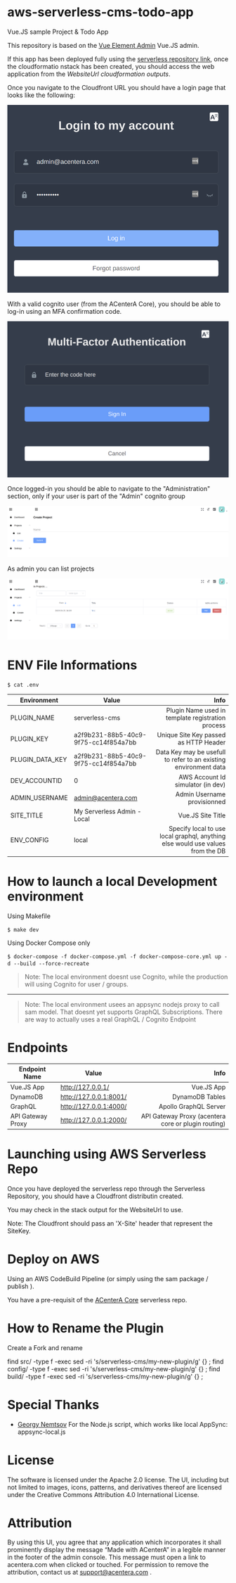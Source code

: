 # aws-serverless-cms-todo-app

Vue.JS sample Project & Todo App

This repository is based on the [Vue Element Admin](https://github.com/PanJiaChen/vue-element-admin) Vue.JS admin.

If this app has been deployed fully using the [serverless repository link](https://serverlessrepo.aws.amazon.com/applications/arn:aws:serverlessrepo:us-east-1:356769441913:applications~acentera-prod-serverless-cms-todo-app), once the cloudformatio nstack has been created, you should access the web application from the *WebsiteUrl cloudformation outputs*.


Once you navigate to the Cloudfront URL you should have a login page that looks like the following:

  ![01 - User Login](https://github.com/ACenterA/acentera-aws-serverless-cms-todo/raw/master/docs/images/01_login_user.png)

With a valid cognito user (from the ACenterA Core), you should be able to log-in using an MFA confirmation code.

  ![02 - User MFA](https://github.com/ACenterA/acentera-aws-serverless-cms-todo/raw/master/docs/images/02_login_user_mfa.png)

Once logged-in you should be able to navigate to the "Administration" section, only if your user is part of the "Admin" cognito group

  ![04 - Create Projects](https://github.com/ACenterA/acentera-aws-serverless-cms-todo/raw/master/docs/images/04_admin_create_project.png)
  
As admin you can list projects 

  ![06 - Manage Projects](https://github.com/ACenterA/acentera-aws-serverless-cms-todo/raw/master/docs/images/05_manage_projects.png)


# ENV File Informations

    $ cat .env

| Environment   | Value          | Info  |
| ------------- |---------------| -----:|
| PLUGIN_NAME   | serverless-cms | Plugin Name used in template registration process |
| PLUGIN_KEY    | a2f9b231-88b5-40c9-9f75-cc14f854a7bb     | Unique Site Key passed as HTTP Header |
| PLUGIN_DATA_KEY    | a2f9b231-88b5-40c9-9f75-cc14f854a7bb     | Data Key may be usefull to refer to an existing environment data |
| DEV_ACCOUNTID | 0      | AWS Account Id simulator (in dev) |
| ADMIN_USERNAME | admin@acentera.com | Admin Username provisionned |
| SITE_TITLE | My Serverless Admin - Local | Vue.JS Site Title |
| ENV_CONFIG | local | Specify local to use local graphql, anything else would use values from the DB |

# How to launch a local Development environment

Using Makefile

    $ make dev

Using Docker Compose only

    $ docker-compose -f docker-compose.yml -f docker-compose-core.yml up -d --build --force-recreate


> Note: The local environment doesnt use Cognito, while the production will using Cognito for user / groups.

------

> Note: The local environment usees an appsync nodejs proxy to call sam model. That doesnt yet supports GraphQL Subscriptions.
> There are way to actually uses a real GraphQL / Cognito Endpoint

# Endpoints

| Endpoint Name  | Value          | Info  |
| ------------- |---------------| -----:|
| Vue.JS App | http://127.0.0.1/ | Vue.JS App |
| DynamoDB   | http://127.0.0.1:8001/ | DynamoDB Tables |
| GraphQL    | http://127.0.0.1:4000/ | Apollo GraphQL Server |
| API Gateway Proxy | http://127.0.0.1:2000/ | API Gateway Proxy (acentera core or plugin routing) |

# Launching using AWS Serverless Repo

Once you have deployed the serverless repo through the Serverless Repository, you should have a Cloudfront distributin created.

You may check in the stack output for the WebsiteUrl to use. 

Note: The Cloudfront should pass an 'X-Site' header that represent the SiteKey.

# Deploy on AWS

Using an AWS CodeBuild Pipeline (or simply using the sam package / publish ).

You have a pre-requisit of the [ACenterA Core](https://github.com/ACenterA/acentera-aws-core) serverless repo.

# How to Rename the Plugin

Create a Fork and rename

find src/     -type f -exec sed -ri 's/serverless-cms/my-new-plugin/g' {} \;
find config/  -type f -exec sed -ri 's/serverless-cms/my-new-plugin/g' {} \;
find build/   -type f -exec sed -ri 's/serverless-cms/my-new-plugin/g' {} \;


# Special Thanks

  * [Georgy Nemtsov](https://github.com/gnemtsov)
     For the Node.js script, which works like local AppSync: appsync-local.js


# License
The software is licensed under the Apache 2.0 license. The UI, including but not limited to images, icons, patterns, and derivatives thereof are licensed under the Creative Commons Attribution 4.0 International License.

# Attribution
By using this UI, you agree that any application which incorporates it shall prominently display the message “Made with ACenterA” in a legible manner in the footer of the admin console. This message must open a link to acentera.com when clicked or touched. For permission to remove the attribution, contact us at support@acentera.com .
